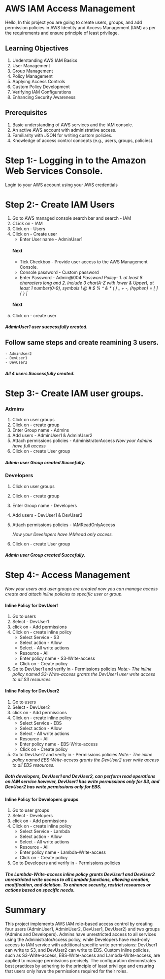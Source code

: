 # AWS IAM Access Management
Hello, In this project you are going to create users, groups, and add permission policies in AWS Identity and Access Management (IAM) as per the requirements and ensure principle of least privilege.
## Learning Objectives
1. Understanding AWS IAM Basics
2. User Management
3. Group Management
4. Policy Management
5. Applying Access Controls
6. Custom Policy Development
7. Verifying IAM Configurations
8. Enhancing Security Awareness
## Prerequisites
1. Basic understanding of AWS services and the IAM console.
2. An active AWS account with administrative access.
3. Familiarity with JSON for writing custom policies.
4. Knowledge of access control concepts (e.g., users, groups, policies).
# Step 1:- Logging in to the Amazon Web Services Console.
Login to your AWS account using your AWS credentials
# Step 2:- Create IAM Users
1. Go to AWS managed console search bar and search - IAM
2. CLick on - IAM
3. Click on - Users
4. Click on - Create user
    * Enter User name - AdminUser1
    #### Next
    * Tick Checkbox - Provide user access to the AWS Management Console.
    * Console password - Custom password 
    * Enter Password - Admin@004
        _Password Policy- 1. at least 8 characters long and 2. Include 3 char(A-Z with lower & Upper), at least 1 number(0-9), symbols ! @ # $ % ^ & * ( ) _ + -, (hyphen) = [ ] { } |_
    #### Next
5. Click on - create user
##### AdminUser1 user successfully created.
## Follow same steps and create reamining 3 users.
    - AdminUser2
    - DevUser1
    - DevUser2
##### All 4 users Successfully created. 
# Step 3:- Create IAM user groups.
### Admins
1. Click on user groups
2. Click on - create group 
3. Enter Group name - Admins
4. Add users - AdminUser1 & AdminUser2 
5. Attach permissions policies - AdministratorAccess
    _Now your Admins have full access_
6. Click on - create User group
##### Admin user Group created Succefully.
### Developers 
1. Click on user groups
2. Click on - create group 
3. Enter Group name - Developers
4. Add users - DevUser1 & DevUser2 
5. Attach permissions policies - IAMReadOnlyAccess

    _Now your Developers have IAMread only access._
6. Click on - create User group
##### Admin user Group created Succefully.
# Step 4:- Access Management
_Now your users and user groups are created now you can manage access create and attach inline policies to specific user or group._
#### Inline Policy for DevUser1
1. Go to users
2. Select - DevUser1
3. click on - Add permissions
4. Click on - create inline policy 
    * Select Service - S3 
    * Select action - Allow
    * Select - All write actions
    * Resource - All
    * Enter policy name - S3-Write-access
    * Click on - Create policy 
5. Go to DevUser1 and verify in - Permissions policies
_Note:- The inline policy named S3-Write-access grants the DevUser1 user write access to all S3 resources._
#### Inline Policy for DevUser2
1. Go to users
2. Select - DevUser2
3. click on - Add permissions
4. Click on - create inline policy 
    * Select Service - EBS 
    * Select action - Allow
    * Select - All write actions
    * Resource - All
    * Enter policy name - EBS-Write-access
    * Click on - Create policy 
5. Go to DevUser2 and verify in - Permissions policies
_Note:- The inline policy named EBS-Write-access grants the DevUser2 user write access to all EBS resources._
##### Both developers, DevUser1 and DevUser2, can perform read operations on IAM service however, DevUser1 has write permissions only for S3, and DevUser2 has write permissions only for EBS.
#### Inline Policy for Developers groups
1. Go to user groups
2. Select - Developers
3. click on - Add permissions
4. Click on - create inline policy 
    * Select Service - Lambda
    * Select action - Allow
    * Select - All write actions
    * Resource - All
    * Enter policy name - Lambda-Write-access
    * Click on - Create policy 
5. Go to Developers and verify in - Permissions policies 
##### The Lambda-Write-access inline policy grants DevUser1 and DevUser2 unrestricted write access to all Lambda functions, allowing creation, modification, and deletion. To enhance security, restrict resources or actions based on specific needs.
# Summary
This project implements AWS IAM role-based access control by creating four users (AdminUser1, AdminUser2, DevUser1, DevUser2) and two groups (Admins and Developers). Admins have unrestricted access to all services using the AdministratorAccess policy, while Developers have read-only access to IAM service with additional specific write permissions: DevUser1 can write to S3, and DevUser2 can write to EBS. Custom inline policies, such as S3-Write-access, EBS-Write-access and Lambda-Write-access, are applied to manage permissions precisely. The configuration demonstrates best practices by adhering to the principle of least privilege and ensuring that users only have the permissions required for their roles.